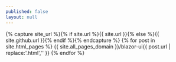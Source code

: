 ```yaml
---
published: false
layout: null
---
```


{% capture site_url %}{% if site.url %}{{ site.url }}{% else %}{{ site.github.url }}{% endif %}{% endcapture %}
{% for post in site.html_pages %}
{{ site.all_pages_domain }}/blazor-ui{{ post.url | replace:'.html','' }}
{% endfor %}
